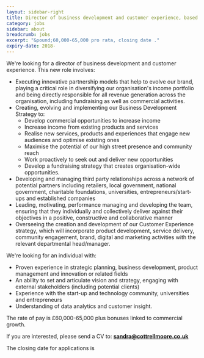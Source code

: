 ```yaml
---
layout: sidebar-right
title: Director of business development and customer experience, based at any Suffolk library
category: jobs
sidebar: about
breadcrumb: jobs
excerpt: "&pound;60,000-65,000 pro rata, closing date ."
expiry-date: 2018-
---
```


We're looking for a director of business development and customer experience. This new role involves:

- Executing innovative partnership models that help to evolve our brand, playing a critical role in diversifying our organisation's income portfolio and being directly responsible for all revenue generation across the organisation, including fundraising as well as commercial activities.
- Creating, evolving and implementing our Business Development Strategy to:
    - Develop commercial opportunities to increase income
    - Increase income from existing products and services
    - Realise new services, products and experiences that engage new audiences and optimise existing ones
    - Maximise the potential of our high street presence and community reach
    - Work proactively to seek out and deliver new opportunities
    - Develop a fundraising strategy that creates organisation-wide opportunities.
- Developing and managing third party relationships across a network of potential partners including retailers, local government, national government, charitable foundations, universities, entrepreneurs/start-ups and established companies
- Leading, motivating, performance managing and developing the team, ensuring that they individually and collectively deliver against their objectives in a positive, constructive and collaborative manner
- Overseeing the creation and development of our Customer Experience strategy, which will incorporate product development, service delivery, community engagement, brand, digital and marketing activities with the relevant departmental head/manager.

We're looking for an individual with:

- Proven experience in strategic planning, business development, product management and innovation or related fields
- An ability to set and articulate vision and strategy, engaging with external stakeholders (including potential clients)
- Experience with the start-up and technology community, universities and entrepreneurs
- Understanding of data analytics and customer insight.

The rate of pay is &pound;60,000-65,000 plus bonuses linked to commercial growth.

If you are interested, please send a CV to: **sandra@cottrellmoore.co.uk**

The closing date for applications is
